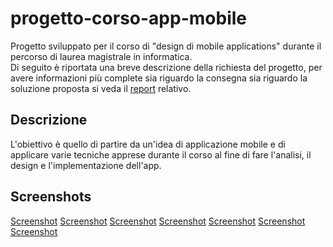 # progetto-corso-app-mobile
Progetto sviluppato per il corso di "design di mobile applications" durante il percorso di laurea magistrale in informatica.  
Di seguito è riportata una breve descrizione della richiesta del progetto, per avere informazioni più complete sia riguardo la consegna sia riguardo la soluzione proposta si veda il [report](report.pdf) relativo.


## Descrizione
L'obiettivo è quello di partire da un'idea di applicazione mobile e di applicare varie tecniche apprese durante il corso al fine di fare l'analisi, il design e l'implementazione dell'app.


## Screenshots
[Screenshot](images/screenshot_1.png)
[Screenshot](images/screenshot_2.png)
[Screenshot](images/screenshot_3.png)
[Screenshot](images/screenshot_4.png)
[Screenshot](images/screenshot_5.png)
[Screenshot](images/screenshot_6.png)
[Screenshot](images/screenshot_7.png)